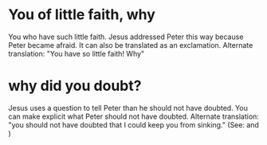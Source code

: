 
# You of little faith, why
You who have such little faith. Jesus addressed Peter this way because Peter became afraid. It can also be translated as an exclamation. Alternate translation: "You have so little faith! Why"

# why did you doubt?
Jesus uses a question to tell Peter than he should not have doubted. You can make explicit what Peter should not have doubted. Alternate translation: "you should not have doubted that I could keep you from sinking." (See:  and )